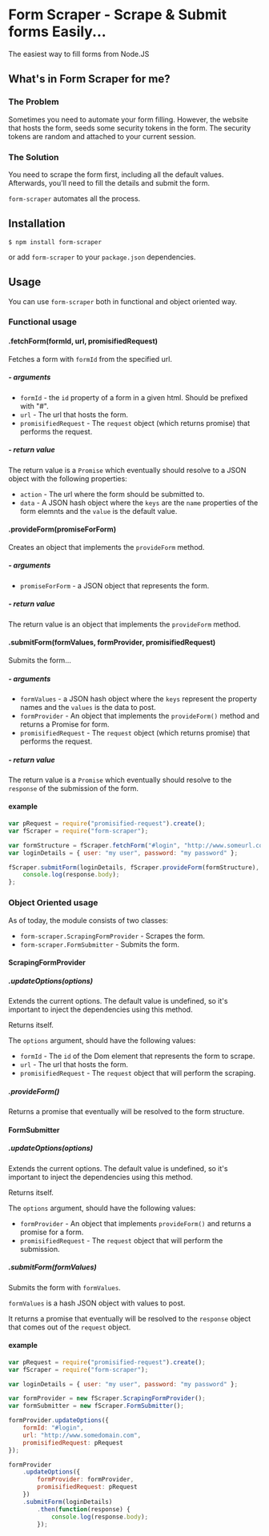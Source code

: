 Form Scraper - Scrape & Submit forms Easily...
==============================================

The easiest way to fill forms from Node.JS

## What's in Form Scraper for me?

### The Problem

Sometimes you need to automate your form filling. However, the website that hosts the form, seeds some security tokens
in the form. The security tokens are random and attached to your current session.

### The Solution

You need to scrape the form first, including all the default values. Afterwards, you'll need to fill the details and
submit the form.

`form-scraper` automates all the process.

## Installation

    $ npm install form-scraper

or add `form-scraper` to your `package.json` dependencies.

## Usage

You can use `form-scraper` both in functional and object oriented way.

### Functional usage

#### .fetchForm(formId, url, promisifiedRequest)

Fetches a form with `formId` from the specified url.

##### - arguments

* `formId` - the `id` property of a form in a given html. Should be prefixed with "#".
* `url` - The url that hosts the form.
* `promisifiedRequest` - The `request` object (which returns promise) that performs the request.

##### - return value

The return value is a `Promise` which eventually should resolve to a JSON object with the following properties:

* `action` - The url where the form should be submitted to.
* `data` - A JSON hash object where the `keys` are the `name` properties of the form elemnts and the `value`
 is the default value.

#### .provideForm(promiseForForm)

Creates an object that implements the `provideForm` method.

##### - arguments

* `promiseForForm` - a JSON object that represents the form.

##### - return value

The return value is an object that implements the `provideForm` method.

#### .submitForm(formValues, formProvider, promisifiedRequest)

Submits the form...

##### - arguments

* `formValues` - a JSON hash object where the `keys` represent the property names and the `values` is the data to post.
* `formProvider` - An object that implements the `provideForm()` method and returns a Promise for form.
* `promisifiedRequest` - The `request` object (which returns promise) that performs the request.

##### - return value

The return value is a `Promise` which eventually should resolve to the `response` of the submission of the form.

#### example

```javascript
var pRequest = require("promisified-request").create();
var fScraper = require("form-scraper");

var formStructure = fScraper.fetchForm("#login", "http://www.someurl.com", pRequest);
var loginDetails = { user: "my user", password: "my password" };

fScraper.submitForm(loginDetails, fScraper.provideForm(formStructure), pRequest).then( function (response) {
    console.log(response.body);
};
```

### Object Oriented usage

As of today, the module consists of two classes:

* `form-scraper.ScrapingFormProvider` - Scrapes the form.
* `form-scraper.FormSubmitter` - Submits the form.

#### ScrapingFormProvider

##### .updateOptions(options)

Extends the current options. The default value is undefined, so it's important to inject the dependencies using this
method.

Returns itself.

The `options` argument, should have the following values:

* `formId` - The `id` of the Dom element that represents the form to scrape.
* `url` - The url that hosts the form.
* `promisifiedRequest` - The `request` object that will perform the scraping.

##### .provideForm()

Returns a promise that eventually will be resolved to the form structure.

#### FormSubmitter

##### .updateOptions(options)

Extends the current options. The default value is undefined, so it's important to inject the dependencies using this
method.

Returns itself.

The `options` argument, should have the following values:

* `formProvider` - An object that implements `provideForm()` and returns a promise for a form.
* `promisifiedRequest` - The `request` object that will perform the submission.

##### .submitForm(formValues)

Submits the form with `formValues`.

`formValues` is a hash JSON object with values to post.

It returns a promise that eventually will be resolved to the `response` object that comes out of the `request` object.

#### example

```javascript
var pRequest = require("promisified-request").create();
var fScraper = require("form-scraper");

var loginDetails = { user: "my user", password: "my password" };

var formProvider = new fScraper.ScrapingFormProvider();
var formSubmitter = new fScraper.FormSubmitter();

formProvider.updateOptions({
    formId: "#login",
    url: "http://www.somedomain.com",
    promisifiedRequest: pRequest
});

formProvider
    .updateOptions({
        formProvider: formProvider,
        promisifiedRequest: pRequest
    })
    .submitForm(loginDetails)
        .then(function(response) {
            console.log(response.body);
        });
```
